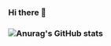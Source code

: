 ### Hi there 👋
### ![Anurag's GitHub stats](https://github-readme-stats.vercel.app/api?username=AneesSelinei&count_private=true)
<!--
**AneesSelinei/AneesSelinei** is a ✨ _special_ ✨ repository because its `README.md` (this file) appears on your GitHub profile.

Here are some ideas to get you started:


- 🔭 I’m currently working on ...
- 🌱 I’m currently learning ...
- 👯 I’m looking to collaborate on ...
- 🤔 I’m looking for help with ...
- 💬 Ask me about ...
- 📫 How to reach me: ...
- 😄 Pronouns: ...
- ⚡ Fun fact: ...
-->
